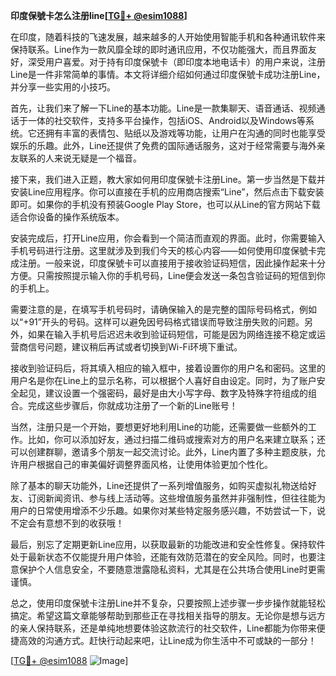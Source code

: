 **印度保號卡怎么注册line[[TG💪+ @esim1088](https://t.me/s/esim1088)]**

在印度，随着科技的飞速发展，越来越多的人开始使用智能手机和各种通讯软件来保持联系。Line作为一款风靡全球的即时通讯应用，不仅功能强大，而且界面友好，深受用户喜爱。对于持有印度保號卡（即印度本地电话卡）的用户来说，注册Line是一件非常简单的事情。本文将详细介绍如何通过印度保號卡成功注册Line，并分享一些实用的小技巧。

首先，让我们来了解一下Line的基本功能。Line是一款集聊天、语音通话、视频通话于一体的社交软件，支持多平台操作，包括iOS、Android以及Windows等系统。它还拥有丰富的表情包、贴纸以及游戏等功能，让用户在沟通的同时也能享受娱乐的乐趣。此外，Line还提供了免费的国际通话服务，这对于经常需要与海外亲友联系的人来说无疑是一个福音。

接下来，我们进入正题，教大家如何用印度保號卡注册Line。第一步当然是下载并安装Line应用程序。你可以直接在手机的应用商店搜索“Line”，然后点击下载安装即可。如果你的手机没有预装Google Play Store，也可以从Line的官方网站下载适合你设备的操作系统版本。

安装完成后，打开Line应用，你会看到一个简洁而直观的界面。此时，你需要输入手机号码进行注册。这里就涉及到我们今天的核心内容——如何使用印度保號卡完成注册。一般来说，印度保號卡可以直接用于接收验证码短信，因此操作起来十分方便。只需按照提示输入你的手机号码，Line便会发送一条包含验证码的短信到你的手机上。

需要注意的是，在填写手机号码时，请确保输入的是完整的国际号码格式，例如以“+91”开头的号码。这样可以避免因号码格式错误而导致注册失败的问题。另外，如果在输入手机号后迟迟未收到验证码短信，可能是因为网络连接不稳定或运营商信号问题，建议稍后再试或者切换到Wi-Fi环境下重试。

接收到验证码后，将其填入相应的输入框中，接着设置你的用户名和密码。这里的用户名是你在Line上的显示名称，可以根据个人喜好自由设定。同时，为了账户安全起见，建议设置一个强密码，最好是由大小写字母、数字及特殊字符组成的组合。完成这些步骤后，你就成功注册了一个新的Line账号！

当然，注册只是一个开始，要想更好地利用Line的功能，还需要做一些额外的工作。比如，你可以添加好友，通过扫描二维码或搜索对方的用户名来建立联系；还可以创建群聊，邀请多个朋友一起交流讨论。此外，Line内置了多种主题皮肤，允许用户根据自己的审美偏好调整界面风格，让使用体验更加个性化。

除了基本的聊天功能外，Line还提供了一系列增值服务，如购买虚拟礼物送给好友、订阅新闻资讯、参与线上活动等。这些增值服务虽然并非强制性，但往往能为用户的日常使用增添不少乐趣。如果你对某些特定服务感兴趣，不妨尝试一下，说不定会有意想不到的收获哦！

最后，别忘了定期更新Line应用，以获取最新的功能改进和安全性修复。保持软件处于最新状态不仅能提升用户体验，还能有效防范潜在的安全风险。同时，也要注意保护个人信息安全，不要随意泄露隐私资料，尤其是在公共场合使用Line时更需谨慎。

总之，使用印度保號卡注册Line并不复杂，只要按照上述步骤一步步操作就能轻松搞定。希望这篇文章能够帮助到那些正在寻找相关指导的朋友。无论你是想与远方的亲人保持联系，还是单纯地想要体验这款流行的社交软件，Line都能为你带来便捷高效的沟通方式。赶快行动起来吧，让Line成为你生活中不可或缺的一部分！

[[TG💪+ @esim1088](https://t.me/s/esim1088) ![Image](https://i.postimg.cc/4NQfJmqS/Snipaste-2025-05-13-00-14-12.png)]